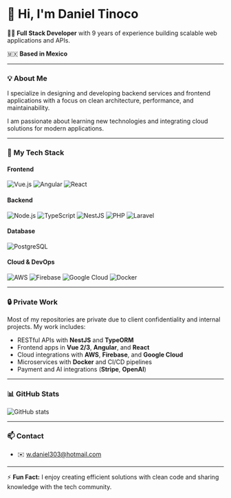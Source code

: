 # 👋 Hi, I'm Daniel Tinoco

🧑‍💻 **Full Stack Developer** with 9 years of experience building scalable web applications and APIs.

🇲🇽 **Based in Mexico**

---

### 💡 **About Me**
I specialize in designing and developing backend services and frontend applications with a focus on clean architecture, performance, and maintainability.

I am passionate about learning new technologies and integrating cloud solutions for modern applications.

---

### 🔧 **My Tech Stack**

#### Frontend
![Vue.js](https://img.shields.io/badge/-Vue.js-4FC08D?style=flat-square&logo=vue.js)
![Angular](https://img.shields.io/badge/-Angular-DD0031?style=flat-square&logo=angular)
![React](https://img.shields.io/badge/-React-61DAFB?style=flat-square&logo=react)

#### Backend
![Node.js](https://img.shields.io/badge/-Node.js-339933?style=flat-square&logo=node.js)
![TypeScript](https://img.shields.io/badge/-TypeScript-007ACC?style=flat-square&logo=typescript)
![NestJS](https://img.shields.io/badge/-NestJS-E0234E?style=flat-square&logo=nestjs)
![PHP](https://img.shields.io/badge/-PHP-777BB4?style=flat-square&logo=php)
![Laravel](https://img.shields.io/badge/-Laravel-FF2D20?style=flat-square&logo=laravel)

#### Database
![PostgreSQL](https://img.shields.io/badge/-PostgreSQL-336791?style=flat-square&logo=postgresql)

#### Cloud & DevOps
![AWS](https://img.shields.io/badge/-AWS-232F3E?style=flat-square&logo=amazon-aws)
![Firebase](https://img.shields.io/badge/-Firebase-FFCA28?style=flat-square&logo=firebase)
![Google Cloud](https://img.shields.io/badge/-Google%20Cloud-4285F4?style=flat-square&logo=google-cloud)
![Docker](https://img.shields.io/badge/-Docker-2496ED?style=flat-square&logo=docker)

---

### 🔒 **Private Work**
Most of my repositories are private due to client confidentiality and internal projects. My work includes:

- RESTful APIs with **NestJS** and **TypeORM**
- Frontend apps in **Vue 2/3**, **Angular**, and **React**
- Cloud integrations with **AWS**, **Firebase**, and **Google Cloud**
- Microservices with **Docker** and CI/CD pipelines
- Payment and AI integrations (**Stripe**, **OpenAI**)

---

### 📊 **GitHub Stats**

![GitHub stats](https://github-readme-stats.vercel.app/api?username=daniel-tinoco&show_icons=true&theme=radical)

---

### 📫 **Contact**
- ✉️ w.daniel303@hotmail.com

---

⚡ **Fun Fact:** I enjoy creating efficient solutions with clean code and sharing knowledge with the tech community.
